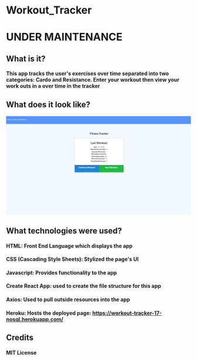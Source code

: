 # Workout_Tracker

# UNDER MAINTENANCE

## What is it?
#### This app tracks the user's exercises over time separated into two categories: Cardo and Resistance. Enter your workout then view your work outs in a over time in the tracker

##  What does it look like?
#### <img src= "/FitTra.JPG" width="800">

## What technologies were used?
#### HTML: Front End Language which displays the app
#### CSS (Cascading Style Sheets): Stylized the page's UI
#### Javascript: Provides functionality to the app
#### Create React App: used to create the file structure for this app
#### Axios: Used to pull outside resources into the app
#### Heroku: Hosts the deployed page: https://workout-tracker-17-nosql.herokuapp.com/

## Credits
#### MIT License
